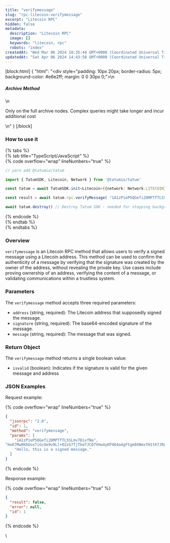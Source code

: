 ```yaml
---
title: "verifymessage"
slug: "rpc-litecoin-verifymessage"
excerpt: "Litecoin RPC"
hidden: false
metadata: 
  description: "Litecoin RPC"
  image: []
  keywords: "litecoin, rpc"
  robots: "index"
createdAt: "Wed Mar 06 2024 10:35:44 GMT+0000 (Coordinated Universal Time)"
updatedAt: "Sat Apr 06 2024 14:43:58 GMT+0000 (Coordinated Universal Time)"
---
```

[block:html]
{
  "html": "<div style=\"padding: 10px 20px; border-radius: 5px; background-color: #e6e2ff; margin: 0 0 30px 0;\">\n  <h5>Archive Method</h5>\n  <p>Only on the full archive nodes. Complex queries might take longer and incur additional cost</p>\n</div>"
}
[/block]


### How to use it

{% tabs %}  
{% tab title="TypeScript/JavaScript" %}  
{% code overflow="wrap" lineNumbers="true" %}

```typescript
// yarn add @tatumio/tatum

import { TatumSDK, Litecoin, Network } from '@tatumio/tatum'

const tatum = await TatumSDK.init<Litecoin>({network: Network.LITECOIN})

const result = await tatum.rpc.verifyMessage( "1A1zP1eP5QGefi2DMPTfTL5SLmv7DivfNa", "HxK7Mw0K6Uox7iGcOe9v9Ll+OZzG7TjTkeTJCD7VHw4yKP4O4a4gFtgm9XNmxfH1tK7JRgYrP/+20xP/ek8iQ2E=", "Hello, this is a signed message.")

await tatum.destroy() // Destroy Tatum SDK - needed for stopping background jobs
```

{% endcode %}  
{% endtab %}  
{% endtabs %}

### Overview <a href="#overview" id="overview"></a>

`verifymessage` is an Litecoin RPC method that allows users to verify a signed message using a Litecoin address. This method can be used to confirm the authenticity of a message by verifying that the signature was created by the owner of the address, without revealing the private key. Use cases include proving ownership of an address, verifying the content of a message, or validating communications within a trustless system.

### Parameters <a href="#parameters" id="parameters"></a>

The `verifymessage` method accepts three required parameters:

- `address` (string, required): The Litecoin address that supposedly signed the message.
- `signature` (string, required): The base64-encoded signature of the message.
- `message` (string, required): The message that was signed.

### Return Object <a href="#return-object" id="return-object"></a>

The `verifymessage` method returns a single boolean value:

- `isvalid` (boolean): Indicates if the signature is valid for the given message and address

### JSON Examples

Request example:

{% code overflow="wrap" lineNumbers="true" %}

```json
{
  "jsonrpc": "2.0",
  "id": 1,
  "method": "verifymessage",
  "params": [
    "1A1zP1eP5QGefi2DMPTfTL5SLmv7DivfNa",
"HxK7Mw0K6Uox7iGcOe9v9Ll+OZzG7TjTkeTJCD7VHw4yKP4O4a4gFtgm9XNmxfH1tK7JRgYrP/+20xP/ek8iQ2E=",
    "Hello, this is a signed message."
  ]
}
```

{% endcode %}

Response example:

{% code overflow="wrap" lineNumbers="true" %}

```json
{
  "result": false,
  "error": null,
  "id": 1
}
```

{% endcode %}

\\
